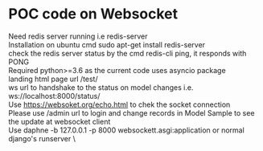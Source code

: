 # POC code on Websocket
Need redis server running i.e redis-server\
Installation on ubuntu cmd sudo apt-get install redis-server\
check the redis server status by the cmd redis-cli ping, it responds with PONG\
Required python>=3.6 as the current code uses asyncio package\
landing html page url /test/ \
ws url to handshake to the status on model changes i.e. ws://localhost:8000/status/ \
Use https://websoket.org/echo.html to chek the socket connection \
Please use /admin url to login and change records in Model Sample to see the update at websocket client\
Use daphne -b 127.0.0.1 -p 8000 websockett.asgi:application or normal django's runserver \


